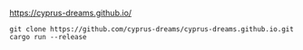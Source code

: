 
https://cyprus-dreams.github.io/
```
git clone https://github.com/cyprus-dreams/cyprus-dreams.github.io.git
cargo run --release
```
